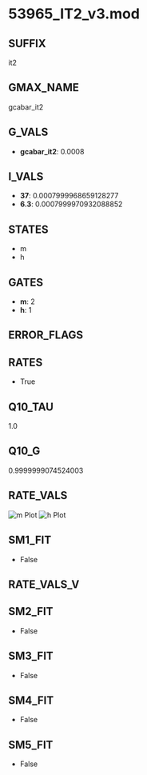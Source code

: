 # 53965_IT2_v3.mod

## SUFFIX

it2

## GMAX_NAME

gcabar_it2

## G_VALS

- **gcabar_it2**: 0.0008

## I_VALS

- **37**: 0.0007999968659128277
- **6.3**: 0.0007999970932088852

## STATES

- m
- h

## GATES

- **m**: 2
- **h**: 1

## ERROR_FLAGS


## RATES

- True

## Q10_TAU

1.0

## Q10_G

0.9999999074524003

## RATE_VALS

![m Plot](/Users/pbozelos/Dropbox/icg-Chai-Panos/supermodels/output_markdown_files/Ca/53965_IT2_v3.mod/images/m.png)
![h Plot](/Users/pbozelos/Dropbox/icg-Chai-Panos/supermodels/output_markdown_files/Ca/53965_IT2_v3.mod/images/h.png)

## SM1_FIT

- False

## RATE_VALS_V

## SM2_FIT

- False

## SM3_FIT

- False

## SM4_FIT

- False

## SM5_FIT

- False

